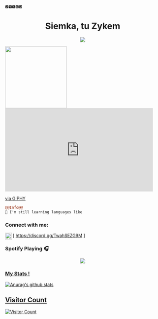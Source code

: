 ```
🆉🆈🅺🅴🅼                                                   
```
<h1 align="center">Siemka, tu Zykem</h1>

<p align="center">
  <img src="https://readme-typing-svg.herokuapp.com/?center=true&vCenter=true&color=016EEA&width=500&lines=Siemka+|zykems.pl|+discord.gg/soon" />
</p>



<img align="left" height="200" src="https://imgur.com/gallery/hDOfuOx"/>
<iframe src="https://giphy.com/embed/YQitE4YNQNahy" width="480" height="270" frameBorder="0" class="giphy-embed" allowFullScreen></iframe><p><a href="https://giphy.com/gifs/YQitE4YNQNahy">via GIPHY</a></p>

```diff
@@Info@@
🚀 I'm still learning languages like

```

### Connect with me:

[<img align="left" alt="My discord" width="22px" src="https://cdn.jsdelivr.net/npm/simple-icons@v3/icons/discord.svg" /> https://discord.gg/TwahSEZG9M ]
<br />

### Spotify Playing 🎧
<p align="center">
  <a href="https://andyruwruw.vercel.app/api/now-playing?open">
    <img src="https://andyruwruw.vercel.app/api/now-playing">


### My Stats !
![Anurag's github stats](https://github-readme-stats.vercel.app/api?username=s00kin&count_private=true&show_icons=true?theme=buefy)


## Visitor Count
![Visitor Count](https://profile-counter.glitch.me/s00kin/count.svg)

<br />
